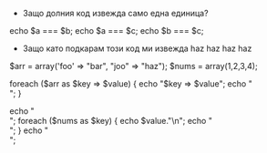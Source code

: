 * Защо долния код извежда само една единица?

echo $a === $b;
echo $a === $c;
echo $b === $c;


 * Защо като подкарам този код ми извежда
haz
haz
haz
haz

$arr = array('foo' => "bar", "joo" => "haz");
$nums = array(1,2,3,4);

foreach ($arr as $key => $value) {
   echo "$key => $value";
   echo "<br>";
}

echo "<br>";
foreach ($nums as $key) {
   echo $value."\n";
   echo "<br>";
}
echo "<br>";
